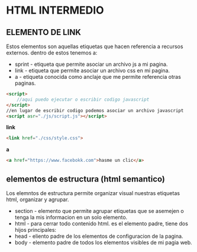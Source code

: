# HTML INTERMEDIO
## ELEMENTO DE LINK
Estos elementos son aquellas etiquetas que hacen referencia a recursos externos.
dentro de estos tenemos a:
- sprint - etiqueta que permite asociar un archivo js a mi pagina.
- link - etiqueta que permite asociar un archivo css en mi pagina.
- a - etiqueta conocida como anclaje que me permite referencia otras paginas.

```html
<script>
    //aqui puedo ejecutar o escribir codigo javascript
</script>
//en lugar de escribir codigo podemos asociar un archivo javascript
<script asr="./js/script.js"></script>
```

**link**
```html
<link href="./css/style.css">
```
**a**
```html
<a href="https://www.facebokk.com">hasme un clic</a>
```
## elementos de estructura (html semantico)
Los elemntos de estructura permite organizar visual nuestras etiquetas html, organizar y agrupar.
- section - elemento que permite agrupar etiquetas que se asemejen o tenga la mis informacion en un solo elemento.
- html - para cerrar  todo contenido html. es el elemento padre, tiene dos hijos principales:
- head - eliento padre de los elementos de configuracion de la pagina.
- body - elemento padre de todos los elementos visibles de mi pagia web.
